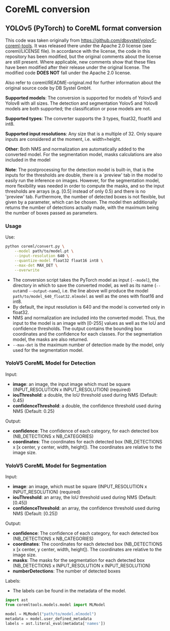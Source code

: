 # CoreML conversion

## YOLOv5 (PyTorch) to CoreML format conversion

This code was taken originally from https://github.com/dbsystel/yolov5-coreml-tools.
It was released there under the Apache 2.0 license (see coreml/LICENSE file).
In accordance with the license, the code in this repository has been modified,
but the original comments about the license are still present. Where applicable,
new comments show that these files have been modified after their release under the original license.
The modified code **DOES NOT** fall under the Apache 2.0 license.

Also refer to coreml/README-original.md for further information about the original source code by DB Systel GmbH.

**Supported models**: The conversion is supported for models of Yolov5 and Yolov8 with all sizes.
The detection and segmentation Yolov5 and Yolov8 models are both supported; the classification or pose models are not.

**Supported types**: The converter supports the 3 types, float32, float16 and int8.

**Supported input resolutions**: Any size that is a multiple of 32.
Only square inputs are considered at the moment, i.e. width=height.

**Other**: Both NMS and normalization are automatically added to the converted model.
For the segmentation model, masks calculations are also included in the model

**Note**: The postprocessing for the detection model is built-in,
that is the inputs for the thresholds are double,
there is a `preview' tab in the model to easily run the inference on images.
However, for the segmentation model,
more flexibility was needed in order to compute the masks,
and so the input thresholds are arrays (e.g. [0.5] instead of only 0.5) and there is no 'preview' tab.
Furthermore, the number of detected boxes is not flexible, but given by a parameter, which can be chosen.
The model then additionally returns the number of detections actually made, with the maximum being the number of boxes passed as parameters.

### Usage

Use:

```bash
python coreml/convert.py \
    --model path/to/model.pt \
    --input-resolution 640 \
    --quantize-model float32 float16 int8 \
    --max-det MAX_DET \
    --overwrite
```

- The conversion script takes the PyTorch model as input (`--model`), the directory in which to save the converted
  model, as well as its name (`--out`and `--output-name`), i.e. the line above will produce the
  model `path/to/model_640_float32.mlmodel` as well as the ones with float16 and int8.
- By default, the input resolution is 640 and the model is converted only in float32.
- NMS and normalization are included into the converted model. Thus, the input to the model is an image with [0-255]
  values as well as the IoU and confidence thresholds. The output contains the bounding box coordinates and the
  confidence for each classes. For the segmentation model, the masks are also returned.
- `--max-det` is the maximum number of detection made by the model, only used for the segmentation model.

### YoloV5 CoreML Model for Detection

Input:

* **image**: an image, the input image which must be square (INPUT_RESOLUTION x INPUT_RESOLUTION) (required)
* **iouThreshold**: a double, the IoU threshold used during NMS (Default: 0.45)
* **confidenceThreshold**: a double, the confidence threshold used during NMS (Default: 0.25)

Output:

* **confidence**: The confidence of each category, for each detected box (NB_DETECTIONS x NB_CATEGORIES)
* **coordinates**: The coordinates for each detected box (NB_DETECTIONS x [x center, y center, width, height]). The
  coordinates are relative to the image size.

### YoloV5 CoreML Model for Segmentation

Input:

* **image**: an image, which must be square (INPUT_RESOLUTION x INPUT_RESOLUTION) (required)
* **iouThreshold**: an array, the IoU threshold used during NMS (Default: [0.45])
* **confidenceThreshold**: an array, the confidence threshold used during NMS (Default: [0.25])

Output:

* **confidence**: The confidence of each category, for each detected box (NB_DETECTIONS x NB_CATEGORIES)
* **coordinates**: The coordinates for each detected box (NB_DETECTIONS x [x center, y center, width, height]). The
  coordinates are relative to the image size.
* **masks**: The masks for the segmentation for each detected box (NB_DETECTIONS x INPUT_RESOLUTION x INPUT_RESOLUTION)
* **numberDetections**: The number of detected boxes

Labels:

* The labels can be found in the metadata of the model.

```python
import ast
from coremltools.models.model import MLModel

model = MLModel("path/to/model.mlmodel")
metadata = model.user_defined_metadata
labels = ast.literal_eval(metadata['names'])

```
